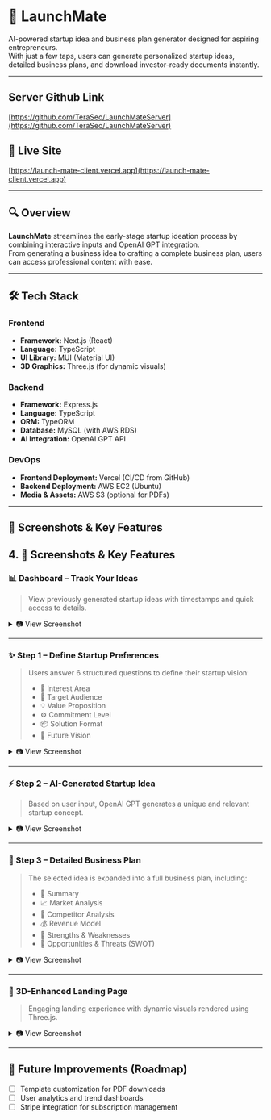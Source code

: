 # 🚀 LaunchMate

AI-powered startup idea and business plan generator designed for aspiring entrepreneurs.  
With just a few taps, users can generate personalized startup ideas, detailed business plans, and download investor-ready documents instantly.

---

## Server Github Link
[https://github.com/TeraSeo/LaunchMateServer](https://github.com/TeraSeo/LaunchMateServer)

## 🔗 Live Site  
[https://launch-mate-client.vercel.app](https://launch-mate-client.vercel.app)

---

## 🔍 Overview

**LaunchMate** streamlines the early-stage startup ideation process by combining interactive inputs and OpenAI GPT integration.  
From generating a business idea to crafting a complete business plan, users can access professional content with ease.

---

## 🛠 Tech Stack

### Frontend
- **Framework:** Next.js (React)
- **Language:** TypeScript
- **UI Library:** MUI (Material UI)
- **3D Graphics:** Three.js (for dynamic visuals)

### Backend
- **Framework:** Express.js
- **Language:** TypeScript
- **ORM:** TypeORM
- **Database:** MySQL (with AWS RDS)
- **AI Integration:** OpenAI GPT API

### DevOps
- **Frontend Deployment:** Vercel (CI/CD from GitHub)
- **Backend Deployment:** AWS EC2 (Ubuntu)
- **Media & Assets:** AWS S3 (optional for PDFs)

---

## 📸 Screenshots & Key Features

## 4. 📸 Screenshots & Key Features

### 📊 Dashboard – Track Your Ideas  
> View previously generated startup ideas with timestamps and quick access to details.

<details>
  <summary>📷 View Screenshot</summary>
  <img width="1512" height="759" alt="Screenshot 2025-07-27 at 12 41 52 AM" src="https://github.com/user-attachments/assets/fc9c64ee-1875-43d9-b140-ac8da8b30c45" />
</details>

---

### ✨ Step 1 – Define Startup Preferences  
> Users answer 6 structured questions to define their startup vision:
> - 🧭 Interest Area  
> - 🎯 Target Audience  
> - 💡 Value Proposition  
> - ⚙️ Commitment Level  
> - 📦 Solution Format  
> - 🌠 Future Vision

<details>
  <summary>📷 View Screenshot</summary>
  
  https://github.com/user-attachments/assets/eddfb350-e4d4-493c-97f2-1fca1be7babf
</details>

---

### ⚡ Step 2 – AI-Generated Startup Idea  
> Based on user input, OpenAI GPT generates a unique and relevant startup concept.

<details>
  <summary>📷 View Screenshot</summary>

  <img width="1512" height="756" alt="Screenshot 2025-07-27 at 12 39 41 AM" src="https://github.com/user-attachments/assets/d03b6b0c-0e05-4cdf-be91-7f9fe684b46b" />
</details>

---

### 🧠 Step 3 – Detailed Business Plan  
> The selected idea is expanded into a full business plan, including:
> - 📄 Summary  
> - 📈 Market Analysis  
> - 🧩 Competitor Analysis  
> - 💰 Revenue Model  
> - 💪 Strengths & Weaknesses  
> - 🧭 Opportunities & Threats (SWOT)

<details>
  <summary>📷 View Screenshot</summary>

  [Uploading Screen Recording 2025-07-27 at 12.45.03 AM.mov…](https://github.com/user-attachments/assets/13a3ef4c-87d0-4288-bea1-672d3eeb137e)
</details>

---

### 🌌 3D-Enhanced Landing Page  
> Engaging landing experience with dynamic visuals rendered using Three.js.

<details>
  <summary>📷 View Screenshot</summary>
  <img width="1512" height="743" alt="Screenshot 2025-07-27 at 12 49 02 AM" src="https://github.com/user-attachments/assets/6d721239-155d-400d-b54e-f9d4cc74709c" />
</details>

---

## 📌 Future Improvements (Roadmap)
- [ ] Template customization for PDF downloads  
- [ ] User analytics and trend dashboards  
- [ ] Stripe integration for subscription management
